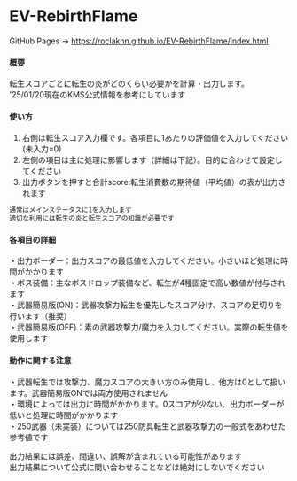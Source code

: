 # EV-RebirthFlame
GitHub Pages -> https://roclaknn.github.io/EV-RebirthFlame/index.html

#### 概要
転生スコアごとに転生の炎がどのくらい必要かを計算・出力します。<br>
'25/01/20現在のKMS公式情報を参考にしています<br>

#### 使い方
1. 右側は転生スコア入力欄です。各項目に1あたりの評価値を入力してください(未入力=0)<br>
2. 左側の項目は主に処理に影響します（詳細は下記）。目的に合わせて設定してください<br>
3. 出力ボタンを押すと合計score:転生消費数の期待値（平均値）の表が出力されます<br>
```bash
通常はメインステータスに1を入力します
適切な利用には転生の炎と転生スコアの知識が必要です
```
#### 各項目の詳細
・出力ボーダー：出力スコアの最低値を入力してください。小さいほど処理に時間がかかります<br>
・ボス装備：主なボスドロップ装備など、転生が4種固定で高い数値が付与されます<br>
・武器簡易版(ON)：武器攻撃力転生を優先したスコア分け、スコアの足切りを行います（推奨）<br>
・武器簡易版(OFF)：素の武器攻撃力/魔力を入力してください。実際の転生値を使用します<br>

#### 動作に関する注意
・武器転生では攻撃力、魔力スコアの大きい方のみ使用し、他方は0として扱います。武器簡易版ONでは両方使用されません<br>
・環境によっては出力に時間がかかります。0スコアが少ない、出力ボーダーが低いと処理に時間がかかります<br>
・250武器（未実装）については250防具転生と武器攻撃力の一般式をあわせた参考値です<br>

出力結果には誤差、間違い、誤解が含まれている可能性があります<br>
出力結果について公式に問い合わせることなどは絶対にしないでください
